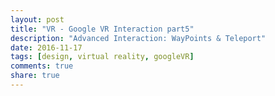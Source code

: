 ```yaml
---
layout: post
title: "VR - Google VR Interaction part5"
description: "Advanced Interaction: WayPoints & Teleport"
date: 2016-11-17
tags: [design, virtual reality, googleVR]
comments: true
share: true
---
```

